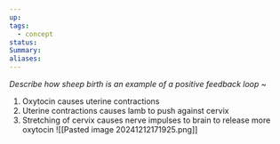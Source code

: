 ```yaml
---
up: 
tags:
  - concept
status: 
Summary:
aliases:
---
```

*Describe how sheep birth is an example of a positive feedback loop*
~
1. Oxytocin causes uterine contractions
2. Uterine contractions causes lamb to push against cervix
3. Stretching of cervix causes nerve impulses to brain to release more oxytocin
![[Pasted image 20241212171925.png]]
<!--SR:!2025-03-13,3,250-->